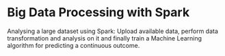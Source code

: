 # Big Data Processing with Spark
Analysing a large dataset using Spark: Upload available data, perform data transformation and analysis on it and finally train a Machine Learning algorithm for predicting a continuous outcome.
